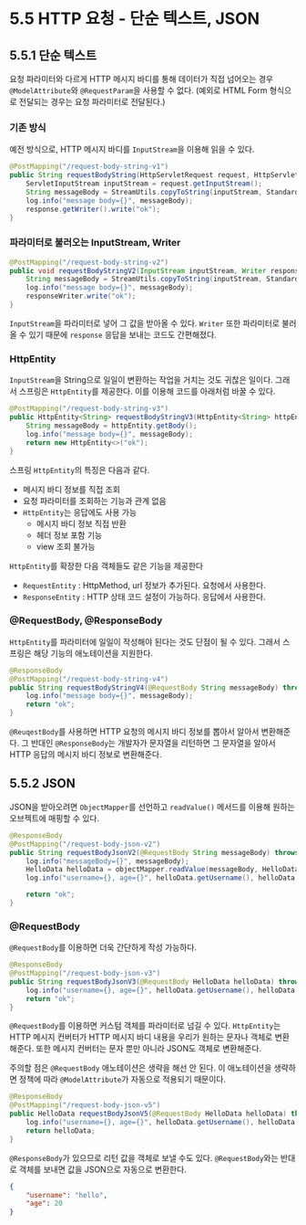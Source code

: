 # 5.5 HTTP 요청 - 단순 텍스트, JSON

## 5.5.1 단순 텍스트

요청 파라미터와 다르게 HTTP 메시지 바디를 통해 데이터가 직접 넘어오는 경우 `@ModelAttribute`와 `@RequestParam`을 사용할 수 없다.
(예외로 HTML Form 형식으로 전달되는 경우는 요청 파라미터로 전달된다.)

### 기존 방식

예전 방식으로, HTTP 메시지 바디를 `InputStream`을 이용해 읽을 수 있다.

```java
@PostMapping("/request-body-string-v1")
public String requestBodyString(HttpServletRequest request, HttpServletResponse response) throws IOException {
    ServletInputStream inputStream = request.getInputStream();
    String messageBody = StreamUtils.copyToString(inputStream, StandardCharsets.UTF_8);
    log.info("message body={}", messageBody);
    response.getWriter().write("ok");
}
```


### 파라미터로 불러오는 InputStream, Writer

```java
@PostMapping("/request-body-string-v2")
public void requestBodyStringV2(InputStream inputStream, Writer responseWriter) throws IOException {
    String messageBody = StreamUtils.copyToString(inputStream, StandardCharsets.UTF_8);
    log.info("message body={}", messageBody);
    responseWriter.write("ok");
}
```

`InputStream`을 파라미터로 넣어 그 값을 받아올 수 있다. `Writer` 또한 파라미터로 불러올 수 있기 때문에 `response` 응답을 보내는 코드도 간편해졌다.

### HttpEntity

`InputStream`을 String으로 일일이 변환하는 작업을 거치는 것도 귀찮은 일이다.
그래서 스프링은 `HttpEntity`를 제공한다. 이를 이용해 코드를 아래처럼 바꿀 수 있다.

```java
@PostMapping("/request-body-string-v3")
public HttpEntity<String> requestBodyStringV3(HttpEntity<String> httpEntity) throws IOException {
    String messageBody = httpEntity.getBody();
    log.info("message body={}", messageBody);
    return new HttpEntity<>("ok");
}
```

스프링 `HttpEntity`의 특징은 다음과 같다.

- 메시지 바디 정보를 직접 조회
- 요청 파라미터를 조회하는 기능과 관계 없음
- `HttpEntity`는 응답에도 사용 가능
  - 메시지 바디 정보 직접 반환
  - 헤더 정보 포함 기능
  - view 조회 불가능

`HttpEntity`를 확장한 다음 객체들도 같은 기능을 제공한다

- `RequestEntity` : HttpMethod, url 정보가 추가된다. 요청에서 사용한다. 
- `ResponseEntity` : HTTP 상태 코드 설정이 가능하다. 응답에서 사용한다.

### @RequestBody, @ResponseBody

`HttpEntity`를 파라미터에 일일이 작성해야 된다는 것도 단점이 될 수 있다.
그래서 스프링은 해당 기능의 애노테이션을 지원한다.

```java
@ResponseBody
@PostMapping("/request-body-string-v4")
public String requestBodyStringV4(@RequestBody String messageBody) throws IOException {
    log.info("message body={}", messageBody);
    return "ok";
}
```

`@ReuqestBody`를 사용하면 HTTP 요청의 메시지 바디 정보를 뽑아서 알아서 변환해준다.
그 반대인 `@ResponseBody`는 개발자가 문자열을 리턴하면 그 문자열을 알아서 HTTP 응답의 메시지 바디 정보로 변환해준다.


## 5.5.2 JSON

JSON을 받아오려면 `ObjectMapper`를 선언하고 `readValue()` 메서드를 이용해 원하는 오브젝트에 매핑할 수 있다. 

```java
@ResponseBody
@PostMapping("/request-body-json-v2")
public String requestBodyJsonV2(@RequestBody String messageBody) throws IOException {
    log.info("messageBody={}", messageBody);
    HelloData helloData = objectMapper.readValue(messageBody, HelloData.class);
    log.info("username={}, age={}", helloData.getUsername(), helloData.getAge());

    return "ok";
}
```

### @RequestBody

`@RequestBody`를 이용하면 더욱 간단하게 작성 가능하다.

```java
@ResponseBody
@PostMapping("/request-body-json-v3")
public String requestBodyJsonV3(@RequestBody HelloData helloData) throws IOException {
    log.info("username={}, age={}", helloData.getUsername(), helloData.getAge());
    return "ok";
}
```

`@RequestBody`를 이용하면 커스텀 객체를 파라미터로 넘길 수 있다.
`HttpEntity`는 HTTP 메시지 컨버터가 HTTP 메시지 바디 내용을 우리가 원하는 문자나 객체로 변환해준다.
또한 메시지 컨버터는 문자 뿐만 아니라 JSON도 객체로 변환해준다.

주의할 점은 `@RequestBody` 애노테이션은 생략을 해선 안 된다.
이 애노테이션을 생략하면 정책에 따라 `@ModelAttribute`가 자동으로 적용되기 때문이다.

```java
@ResponseBody
@PostMapping("/request-body-json-v5")
public HelloData requestBodyJsonV5(@RequestBody HelloData helloData) throws IOException {
    log.info("username={}, age={}", helloData.getUsername(), helloData.getAge());
    return helloData;
}
```

`@ResponseBody`가 있으므로 리턴 값을 객체로 보낼 수도 있다. `@RequestBody`와는 반대로 객체를 보내면 값을 JSON으로 자동으로 변환한다.

```json
{
    "username": "hello",
    "age": 20
}
```
